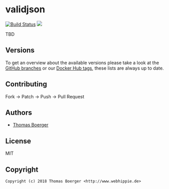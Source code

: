 # validjson

[![Build Status](https://cloud.drone.io/api/badges/toolhippie/validjson/status.svg)](https://cloud.drone.io/toolhippie/validjson)
[![](https://images.microbadger.com/badges/image/toolhippie/validjson:latest.svg)](https://microbadger.com/images/toolhippie/validjson:latest "Get your own image badge on microbadger.com")

TBD


## Versions

To get an overview about the available versions please take a look at the [GitHub branches](https://github.com/toolhippie/validjson/branches/all) or our [Docker Hub tags](https://hub.docker.com/r/toolhippie/validjson/tags/), these lists are always up to date.


## Contributing

Fork -> Patch -> Push -> Pull Request


## Authors

* [Thomas Boerger](https://github.com/tboerger)


## License

MIT


## Copyright

```
Copyright (c) 2018 Thomas Boerger <http://www.webhippie.de>
```

